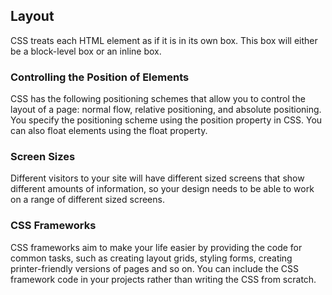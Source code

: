 ## Layout
CSS treats each HTML element as if it is in its own box. This box will either be a block-level box or an inline box.

### Controlling the Position of Elements
CSS has the following positioning schemes that allow you to control the layout of a page: normal flow, relative positioning, and absolute positioning. You specify the positioning scheme using the position property in CSS. You can also float elements using the float property.

### Screen Sizes
Different visitors to your site will have different sized screens that show different amounts of information, so your design needs to be able to work on a range of different sized screens.

### CSS Frameworks
CSS frameworks aim to make your life easier by providing the code for common tasks, such as creating layout grids, styling forms, creating printer-friendly versions of pages and so on. You can include the CSS framework code in your projects rather than writing the CSS from scratch.